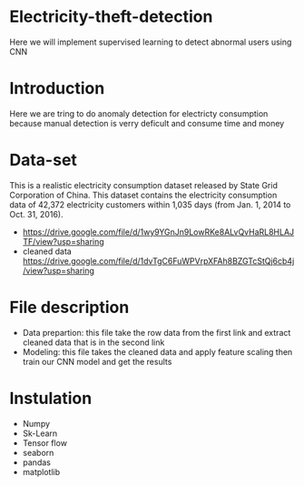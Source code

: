 # Electricity-theft-detection
Here we will implement supervised learning to detect abnormal users using CNN
# Introduction

Here we are tring to do anomaly detection for electricty consumption because manual detection is verry deficult and consume time and money 

# Data-set

This is a realistic electricity consumption dataset released by State Grid Corporation of China.
This dataset contains the electricity consumption data of 42,372 electricity customers within 1,035 days (from Jan. 1, 2014 to Oct. 31, 2016).
* https://drive.google.com/file/d/1wy9YGnJn9LowRKe8ALvQvHaRL8HLAJTF/view?usp=sharing
* cleaned data   https://drive.google.com/file/d/1dvTgC6FuWPVrpXFAh8BZGTcStQj6cb4j/view?usp=sharing

# File description 
* Data prepartion: this file take the row data from the first link and extract cleaned data that is in the second link
* Modeling: this file takes the cleaned data and apply feature scaling then train our CNN model and get the results

# Instulation
* Numpy
* Sk-Learn
* Tensor flow
* seaborn
* pandas
* matplotlib
